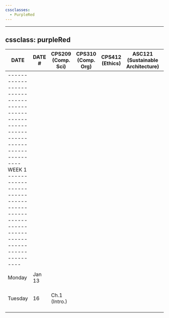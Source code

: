 ```yaml
---
cssclasses:
  - PurpleRed
---
```

---
cssclass: purpleRed
---

| DATE                                                                                                                                                                                     | DATE # | CPS209<br/>(Comp. Sci) | CPS310<br/>(Comp. Org) | CPS412<br/>(Ethics) | ASC121<br/>(Sustainable Architecture) | Linear Algebra | Calculus | WORK                       | CODING ROADMAP | OTHER           |
|------------------------------------------------------------------------------------------------------------------------------------------------------------------------------------------|--------|------------------------|------------------------|---------------------|---------------------------------------|----------------|----------|----------------------------|----------------|-----------------|
| ---------------------------------------------------------------------------------------- WEEK 1 ---------------------------------------------------------------------------------------- |        |                        |                        |                     |                                       |                |          |                            |                |                 |
|                                                                                                                                                                                          |        |                        |                        |                     |                                       |                |          |                            |                |                 |
| Monday                                                                                                                                                                                   | Jan 13 |                        |                        |                     |                                       |                |          |                            |                |                 |
| Tuesday                                                                                                                                                                                  | 16     | Ch.1 (Intro.)          |                        |                     |                                       |                |          | Memorize Cafe Landwer Menu |                | Apple/berry pie |
